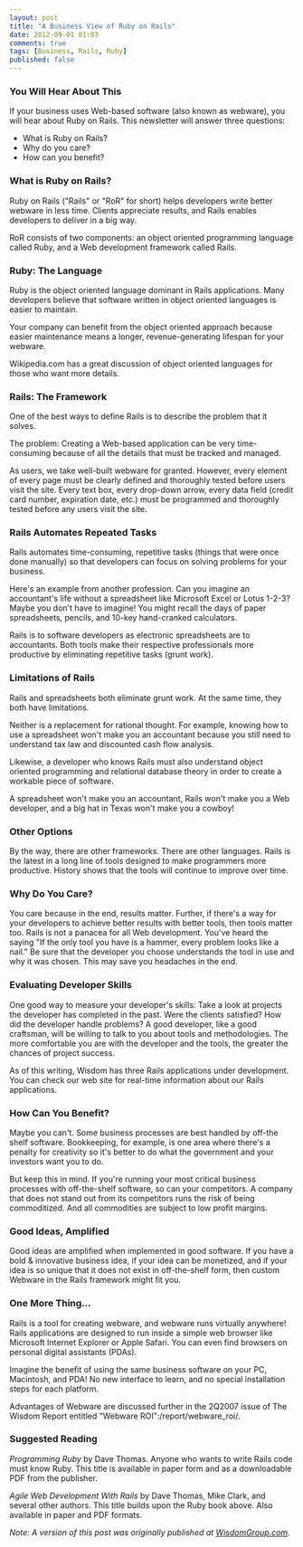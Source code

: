 ```yaml
---
layout: post
title: "A Business View of Ruby on Rails"
date: 2012-09-01 01:03
comments: true
tags: [Business, Rails, Ruby]
published: false
---
```

### You Will Hear About This

If your business uses Web-based software (also known as webware), you will hear about Ruby on Rails. This newsletter will answer three questions:

* What is Ruby on Rails?
* Why do you care?
* How can you benefit?

### What is Ruby on Rails?

Ruby on Rails ("Rails" or "RoR" for short) helps developers write better webware in less time. Clients appreciate results, and Rails enables developers to deliver in a big way.

RoR consists of two components: an object oriented programming language called Ruby, and a Web development framework called Rails.

### Ruby: The Language

Ruby is the object oriented language dominant in Rails applications. Many developers believe that software written in object oriented languages is easier to maintain. 

Your company can benefit from the object oriented approach because easier maintenance means a longer, revenue-generating lifespan for your webware.

Wikipedia.com has a great discussion of object oriented languages for those who want more details.

### Rails: The Framework

One of the best ways to define Rails is to describe the problem that it solves.

The problem: Creating a Web-based application can be very time-consuming because of all the details that must be tracked and managed. 

As users, we take well-built webware for granted. However, every element of every page must be clearly defined and thoroughly tested before users visit the site. Every text box, every drop-down arrow, every data field (credit card number, expiration date, etc.) must be programmed and thoroughly tested before any users visit the site.

### Rails Automates Repeated Tasks

Rails automates time-consuming, repetitive tasks (things that were once done manually) so that developers can focus on solving problems for your business.

Here's an example from another profession. Can you imagine an accountant's life without a spreadsheet like Microsoft Excel or Lotus 1-2-3? Maybe you don't have to imagine! You might recall the days of paper spreadsheets, pencils, and 10-key hand-cranked calculators. 

Rails is to software developers as electronic spreadsheets are to accountants. Both tools make their respective professionals more productive by eliminating repetitive tasks (grunt work).

### Limitations of Rails

Rails and spreadsheets both eliminate grunt work. At the same time, they both have limitations.

Neither is a replacement for rational thought. For example, knowing how to use a spreadsheet won't make you an accountant because you still need to understand tax law and discounted cash flow analysis. 

Likewise, a developer who knows Rails must also understand object oriented programming and relational database theory in order to create a workable piece of software. 

A spreadsheet won't make you an accountant, Rails won't make you a Web developer, and a big hat in Texas won't make you a cowboy!
 
### Other Options

By the way, there are other frameworks. There are other languages. Rails is the latest in a long line of tools designed to make programmers more productive. History shows that the tools will continue to improve over time. 

### Why Do You Care?

You care because in the end, results matter. Further, if there's a way for your developers to achieve better results with better tools, then tools matter too. Rails is not a panacea for all Web development. You've heard the saying "If the only tool you have is a hammer, every problem looks like a nail." Be sure that the developer you choose understands the tool in use and why it was chosen. This may save you headaches in the end.

### Evaluating Developer Skills

One good way to measure your developer's skills: Take a look at projects the developer has completed in the past. Were the clients satisfied? How did the developer handle problems? A good developer, like a good craftsman, will be willing to talk to you about tools and methodologies. The more comfortable you are with the developer and the tools, the greater the chances of project success.

As of this writing, Wisdom has three Rails applications under development. You can check our web site for real-time information about our Rails applications.

### How Can You Benefit?

Maybe you can't. Some business processes are best handled by off-the shelf software. Bookkeeping, for example, is one area where there's a penalty for creativity so it's better to do what the government and your investors want you to do. 

But keep this in mind. If you're running your most critical business processes with off-the-shelf software, so can your competitors. A company that does not stand out from its competitors runs the risk of being commoditized. And all commodities are subject to low profit margins.

### Good Ideas, Amplified

Good ideas are amplified when implemented in good software. If you have a bold & innovative business idea, if your idea can be monetized, and if your idea is so unique that it does not exist in off-the-shelf form, then custom Webware in the Rails framework might fit you.

### One More Thing...

Rails is a tool for creating webware, and webware runs virtually anywhere! Rails applications are designed to run inside a simple web browser like Microsoft Internet Explorer or Apple Safari. You can even find browsers on personal digital assistants (PDAs).

Imagine the benefit of using the same business software on your PC, Macintosh, and PDA! No new interface to learn, and no special installation steps for each platform.

Advantages of Webware are discussed further in the 2Q2007 issue of The Wisdom Report entitled "Webware ROI":/report/webware_roi/.

### Suggested Reading

_Programming Ruby_ by Dave Thomas. Anyone who wants to write Rails code must know Ruby. This title is available in paper form and as a downloadable PDF from the publisher.

_Agile Web Development With Rails_ by Dave Thomas, Mike Clark, and several other authors. This title builds upon the Ruby book above. Also available in paper and PDF formats.

_Note: A version of this post was originally published at [WisdomGroup.com](http://wisdomgroup.com)._
